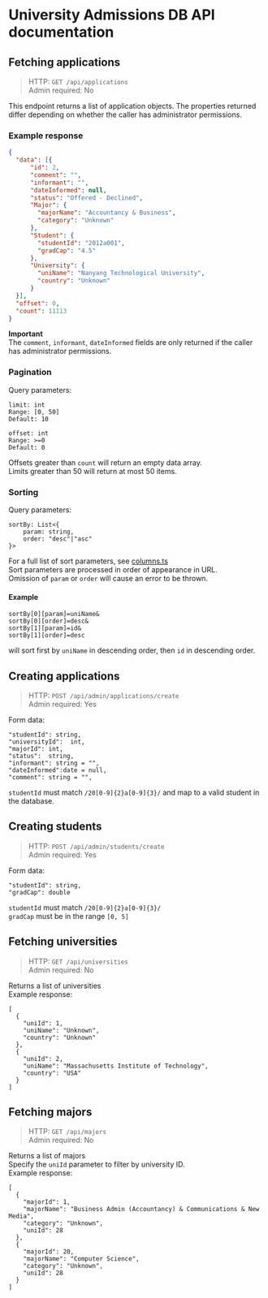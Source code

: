 # University Admissions DB API documentation

## Fetching applications
> HTTP: `GET /api/applications`   
> Admin required: No  

This endpoint returns a list of application objects.
The properties returned differ depending on whether the caller has administrator permissions.

### Example response
```json
{
  "data": [{
      "id": 2,
      "comment": "",
      "informant": "",
      "dateInformed": null,
      "status": "Offered - Declined",
      "Major": {
        "majorName": "Accountancy & Business",
        "category": "Unknown"
      },
      "Student": {
        "studentId": "2012a001",
        "gradCap": "4.5"
      },
      "University": {
        "uniName": "Nanyang Technological University",
        "country": "Unknown"
      }
  }],
  "offset": 0,
  "count": 11113
}
```
**Important**  
The `comment`, `informant`, `dateInformed` fields are only returned if the caller has administrator permissions.

### Pagination
Query parameters:  
```
limit: int   
Range: [0, 50] 
Default: 10

offset: int
Range: >=0
Default: 0
```
Offsets greater than `count` will return an empty data array.  
Limits greater than 50 will return at most 50 items.

### Sorting
Query parameters:  
```
sortBy: List<{
    param: string,
    order: "desc"|"asc"
}>
```
For a full list of sort parameters, see [columns.ts](./src/utils/columns.ts)  
Sort parameters are processed in order of appearance in URL.  
Omission of `param` or `order` will cause an error to be thrown.  
#### Example
```
sortBy[0][param]=uniName&
sortBy[0][order]=desc&
sortBy[1][param]=id&
sortBy[1][order]=desc
```
will sort first by `uniName` in descending order, then `id` in descending order.


## Creating applications
> HTTP: `POST /api/admin/applications/create`   
> Admin required: Yes

Form data:
```
"studentId": string,
"universityId":  int,
"majorId": int,
"status":  string,
"informant": string = "",
"dateInformed":date = null,
"comment": string = "",
```
`studentId` must match `/20[0-9]{2}a[0-9]{3}/` and map to a valid student in the database.  

## Creating students
> HTTP: `POST /api/admin/students/create`   
> Admin required: Yes

Form data:
```
"studentId": string,
"gradCap": double
```
`studentId` must match `/20[0-9]{2}a[0-9]{3}/`  
`gradCap` must be in the range `[0, 5]`

## Fetching universities
> HTTP: `GET /api/universities`   
> Admin required: No

Returns a list of universities  
Example response:
```
[
  {
    "uniId": 1,
    "uniName": "Unknown",
    "country": "Unknown"
  },
  {
    "uniId": 2,
    "uniName": "Massachusetts Institute of Technology",
    "country": "USA"
  }
]
```

## Fetching majors
> HTTP: `GET /api/majors`   
> Admin required: No

Returns a list of majors  
Specify the `uniId` parameter to filter by university ID.   
Example response:
```
[
  {
    "majorId": 1,
    "majorName": "Business Admin (Accountancy) & Communications & New Media",
    "category": "Unknown",
    "uniId": 28
  },
  {
    "majorId": 20,
    "majorName": "Computer Science",
    "category": "Unknown",
    "uniId": 28
  }
]
```
